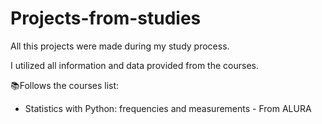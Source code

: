 # Projects-from-studies
All this projects were made during my study process. 

I utilized all information and data provided from the courses.

📚Follows the courses list:

* Statistics with Python: frequencies and measurements - From ALURA


